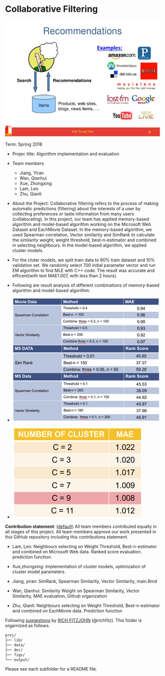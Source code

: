 # Collaborative Filtering

![image](figs/recommend.jpg)

Term: Spring 2018

+ Projec title: Algorithm implementation and evaluation
+ Team members
	+ Jiang, Yiran
	+ Wan, Qianhui
	+ Xue, Zhongxing
	+ Lam, Leo
	+ Zhu, Qianli

	
+ About the Project: Collaborative filtering refers to the process of making automatic predictions (filtering) about the interests of a user by collecting preferences or taste information from many users (collaborating). In this project, our team has applied memory-based algorithm and model-based algorithm working on the Microsoft Web Dataset and EachMovie Dataset. In the memory-based algorithm, we used Spearman correlation, Vector similarity and SimRank to calculate the similarity weight; weight threshold, best-n-estimator and combined in selecting neighbours. In the model-based algorithm, we applied cluster models. 
+ For the cluter models, we split train data to 90% train dataset and 10% validation set. We randomly select 700 initial parameter vector and run EM algorithm to find MLE with C++ code. The result was accurate and efficent(with test MAE1.007, with less than 2 hours).

+ Following are result analysis of different combinations of memory-based algorithm and model-based algorithm: 
+ ![image](figs/result.png)
+ ![image](figs/result2.png)
	
	
	
**Contribution statement**: ([default](doc/a_note_on_contributions.md)) All team members contributed equally in all stages of this project. All team members approve our work presented in this GitHub repository including this contributions statement. 

- Lam, Leo: Neighbours selecting on Weight Threshold, Best-n-estimator and combined on Microsoft Web data. Ranked score evaluation. prediction function.

- Xue,zhongxing: Implementation of cluster models, optimization of cluster model parameters.

- Jiang, yiran: SimRank, Spearman Similarity, Vector Similarity, main.Rmd

- Wan, Qianhui: Similarity Weight on Spearman Similarity, Vector Similarity, MAE evaluation, Github organization

- Zhu, Qianli: Neighbours selecting on Weight Threshold, Best-n-estimator and combined on EachMovie data. Prediction  function




Following [suggestions](http://nicercode.github.io/blog/2013-04-05-projects/) by [RICH FITZJOHN](http://nicercode.github.io/about/#Team) (@richfitz). This folder is orgarnized as follows.

```
proj/
├── lib/
├── data/
├── doc/
├── figs/
└── output/
```

Please see each subfolder for a README file.
